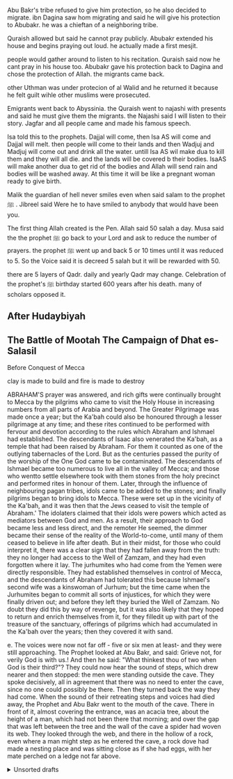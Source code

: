 Abu Bakr's tribe refused to give him protection, so he also decided to migrate. 
 ibn Dagina saw hom migrating and said he will give his protection to Abubakr. he was a chieftan of a neighboring tribe.

Quraish allowed but said he cannot pray publicly. Abubakr extended his house and begins praying out loud. he actually made a first mesjit.

people would gather around to listen to his recitation.
Quraish said now he cant pray in his house too.
Abubakr gave his protection back to Dagina and chose the protection of Allah.
the migrants came back. 

other Uthman was under protecion of al Walid and he returned it because he felt guilt wihle other muslims were prosecuted.

Emigrants went back to Abyssinia. the Quraish went to najashi with presents and said he must give them the migrants. the Najashi said I will listen to their story. Jagfar and all people came and made his famous speech.

Isa told this to the prophets.
Dajjal will come, then Isa AS will come and Dajjal will melt. then people will come to their lands and then Wadjuj and Madjuj will come out and drink all the water. untill Isa AS wil make dua to kill them and they will all die. and the lands will be covered b their bodies. IsaAS will make another dua to get rid of the bodies and Allah will send rain and bodies will be washed away. At this time it will be like a pregnant woman ready to give birth. 


Malik the guardian of hell never smiles even when said salam to the prophet  ﷺ   . Jibreel said Were he to have smiled to anybody that would have been you.

The first thing Allah created is the Pen.
Allah said 50 salah a day. Musa said the the prophet  ﷺ    go back to your Lord and ask to reduce the number of prayers. the prophet  ﷺ    went up and back 5 or 10 times until it was reduced to 5. So the Voice said it is decreed 5 salah but it will be rewarded with 50.

there are 5 layers of Qadr. daily and yearly Qadr may change.
Celebration of the prophet's ﷺ    birthday started 600 years after his death. many of scholars opposed it. 

After Hudaybiyah
----
The Battle of Mootah
The Campaign of Dhat es-Salasil
----
Before Conquest of Mecca

clay is made to build and fire is made to destroy

ABRAHAM'S prayer was answered, and rich gifts were continually
brought to Mecca by the pilgrims who came to visit the Holy House
in increasing numbers from all parts of Arabia and beyond. The
Greater Pilgrimage was made once a year; but the Ka'bah could also be
honoured through a lesser pilgrimage at any time; and these rites continued to be performed with fervour and devotion according to the rules
which Abraham and Ishmael had established. The descendants of Isaac
also venerated the Ka'bah, as a temple that had been raised by Abraham.
For them it counted as one of the outlying tabernacles of the Lord. But as
the centuries passed the purity of the worship of the One God came to be
contaminated. The descendants of Ishmael became too numerous to live
all in the valley of Mecca; and those who wentto settle elsewhere took with
them stones from the holy precinct and performed rites in honour of them.
Later, through the influence of neighbouring pagan tribes, idols came to be
added to the stones; and finally pilgrims began to bring idols to Mecca.
These were set up in the vicinity of the Ka'bah, and it was then that the
Jews ceased to visit the temple of Abraham.'
The idolaters claimed that their idols were powers which acted as
mediators between God and men. As a result, their approach to God
became less and less direct, and the remoter He seemed, the dimmer
became their sense of the reality of the World-to-come, until many of them
ceased to believe in life after death. But in their midst, for those who could
interpret it, there was a clear sign that they had fallen away from the truth:
they no longer had access to the Well of Zamzam, and they had even
forgotten where it lay. The jurhumites who had come from the Yemen
were directly responsible. They had established themselves in control of
Mecca, and the descendants of Abraham had tolerated this because
Ishmael's second wife was a kinswoman of Jurhum; but the time came
when the Jurhumites began to commit all sorts of injustices, for which they
were finally driven out; and before they left they buried the Well of
Zamzam. No doubt they did this by way of revenge, but it was also likely
that they hoped to return and enrich themselves from it, for they filledit up
with part of the treasure of the sanctuary, offerings of pilgrims which had
accumulated in the Ka'bah over the years; then they covered it with sand. 


e. The voices were
now not far off - five or six men at least- and they were still approaching.
The Prophet looked at Abu Bakr, and said: Grieve not, for verily God is
with us.! And then he said: "What thinkest thou of two when God is their
third?"? They could now hear the sound of steps, which drew nearer and
then stopped: the men were standing outside the cave. They spoke
decisively, all in agreement that there was no need to enter the cave, since
no one could possibly be there. Then they turned back the way they had
come.
When the sound of their retreating steps and voices had died away, the
Prophet and Abu Bakr went to the mouth of the cave. There in front of it,
almost covering the entrance, was an acacia tree, about the height of a
man, which had not been there that morning; and over the gap that was left
between the tree and the wall of the cave a spider had woven its web. They
looked through the web, and there in the hollow of a rock, even where a
man might step as he entered the cave, a rock dove had made a nesting
place and was sitting close as if she had eggs, with her mate perched on a
ledge not far above. 

<details>
<summary>Unsorted drafts</summary>
🌱🌴🌊🏜

🚸🏔️

devil is derived from Diabolos the root is from Iblis.
Shatana - the one far away.
Iblis is the leader of the shayateen. anybody who brings you far away from Allah. Shayateen may also be people

Akhnaten and Nefertiti were monoteists

In Mandarin Chinese they have the concept of main God. situation was similar to meccans before Islam.

the Cheroki nation has a strong tradition about monotheism.

Monotheism is not something only from the middle east.

names Mozambique, hawayyi, honolulu, are derived from arabic and found by arabic researchers: https://youtu.be/OkT7sTp_ETk?t=627

https://www.youtube.com/watch?v=NrfWxzjXEyw


### Ribah

How Christianity started to allow usury (ribah) and banks appeared.


 /*
summary {list-style: none}
summary::-webkit-details-marker {display: none; }

details summary::before { 
  color: grey; 
}

<details open>
<summary style="list-style: none;"> # might neee for H1 details

details summary::before { 
  content:"^"; 
  color: green; 
}

details[open] summary::before { 
  content:">"; 
  color: green; 
} */

the mosques will become palaces

just find the hadith that mentions 10 signs

increase of riba ,  noone will be able to escape the dust of it

Muslims will lose Constantinople (Istanbul). 
Then Constantinople will be re-conquerred and then Dajjal will appear. When Dajjal appears, the safest place will be Madinah and Makkah.

women naked and clothed at the same time.

https://www.youtube.com/watch?v=UPg__x1R3Ng

* The prophet Muhammad
* bedouins building towers

subḥānahu wa ta'āla (glorified and exalted be He)

Allah subḥānahu wa ta'āla (glorified and exalted be He) knows best 


Here’s a list of ‘minor signs’ compiled 1,400 years ago (which I took from ibn Kathir’s ‘The Signs of the Day of Judgement’). Now, ask yourself, which of these have yet to surface?

Widespread fornication and adultery – Marriage rates are at their lowest ever.
Widespread acceptance of usury and interest – Just look at world debt and the monetary system today.
The Bedouin Arabs competing in building tall structures – Easy to see. Just look to the Middle East and Dubai.
Alcohol consumption being widespread – I don’t think any of us would deny this!
The children will be filled with rage – We’re reading so much about gang crime and high school killings and the like, and even children who are aggressive towards their own parents.
Loss of Islamic knowledge / the mosques will be grand structures but devoid of knowledge.
An increase in earthquakes – This again is another quite clear sign that has come to pass and is gaining frequency.
Widespread killing and bloodshed – Whether we look at the global situation or closer to home, it’s definitely happening on a huge scale.
Women who are clothed yet naked / Men will look women and women will look like men / Men will lay with men and women will lay with women – The advent of gay marriage would seem to suggest this is definitely here to stay and grow.
Time will move quickly – Time is definitely passing us by far quicker than it used to.
Singing and dancing will become popular / people will dance into the night – Look at MTV and the nightclubbing phenomenon.
Immoral deeds will be committed openly.

<!--
سْمِ اللَّهِ الرَّحْمَنِ الرَّحِيم
<p style="display:block; margin: 5px; font-size: 16px"><b>Table of Contents</b>:</p>
<div class="toc">

[0. Before Creation of Humankind](#0-before-creation-of-humankind) </br>
[1. Adam and Eve](#1-adam-and-eve) </br>
[2. Early Human Era on Earth](#2-early-human-era-on-earth) </br>
[3. Nuh (Noah) and Great Flood ⛴🕊⛰](#3-nuh-noah-and-great-flood-) </br>
[4. Ibrahim (Abraham)](#4-ibrahim--abraham) </br>
[5. Musa (Moses) and Exodus  🇪🇬 ](#5-musa-and-the-exodus) </br>
[6. Jewish Kings and Prophets](#6-jewish-kings-and-prophets) </br>
[7. Isa (Jesus) and Family of Imran](#7-isa-jesus-and-family-of-imran) </br>
[8. Pre-Islamic Arabia 🐫 🌴 🕋](#8-pre-islamic-arabia---) </br>
[9. History of Islam](#9-history-of-islam-) </br>
   [9.1. Prophet Muhammad  ﷺ   ](#91-prophet-muhammad-saw) </br>
   [9.2 The Rashidun (Righteous Khalifs)](#91-prophet-muhammad-saw) </br>
   [9.3 The Islamic Golden Age](#93-the-islamic-golden-age) </br> 
[10. Later History of Islamic Countries](#10-later-history-of-islamic-countries) </br>
[11. Current State of the Islamic World](#11-current-state-of-the-islamic-world) </br>
[12. Signs of Day os Judgement](#122-minor-signs-of-the-day-of-judgement) </br>
[13. Apocalypse (Yawm Al Qiyamah)](#12-yawm-al-qiyamah) </br>
   [12.1 Major Signs of Al Kiyamah](#122-minor-signs-of-the-day-of-judgement) </br>
   [12.2 Minor Signs of The Day of Judgement](#122-minor-signs-of-the-day-of-judgement) </br>
   [12.3 Al Qiyamah (The Hereafter)](#123-al-qiyamah-the-hereafter) </br> 

</div>-->

After several years of googling questions like 'Was Solomon before Moses?' or 'When Soddom and Gomorra happened?' my notes and tables started to grow.

[data-dark-mode] body .page-links li:not(:first-child){border-top:1px dashed #343a40}
stories of the prophets: https://www.alim.org/history/prophet-stories/ 

In the end of times, the shayateen will take forms and tell you fictional stories and you will say "I can see his face but I dont know his name."  sahih bukhari

"By the time they reach age 18, American children will have seen 16,000 simulated murders and 200,000 acts of violence (American Psychiatric Association, 1998)."

The bad thing I noticed about Wikipedia is there are a lot of articles written not by Islamic scholars but by Eastern 

Should I mention that some parts of a section are copied from Wikipedia page written by OatCookies, Cheezhai, Chewings72, Wulverine claws, Emir of Wikipedia, Funnyhat, Super ninja2, "I dream of horses" and 30 other authors? This gives you thoughts like probably "Super ninja" username was already taken and is there Super ninja3.

There are still tonnes of bugs and I quickly realized that my sense of beauty is not enough to fix all CSS issues.

Scripting. Wrote a basic bash script that pushed latest changes in the source, triggers Hugo to generate the website and pushes to production. Yes, testing on production.

Mesopotamia:
    1. Ubaid period (6500-3800bc)
    early village settlements. all population engaged in the production of food.
    Eridu - the settlement name. 
    the increasing food surplus allowed the creation of other professions like merchants, craftsmen, weavers, metallurges. the taxation and redistribution of food supply led to creation of governments. city of Uruq prospered.
    Society hierarchy appeared. The high priest had leading role in a temple, keppers scribes administrators and priests and at the bottom were producers: farmers and fishermen. Cineaform writing appeared. 

There's the whole science that studies the authenticity of Hadith. People study four years at the university to distinguish between authentic and non-authentic hadith.

### David in the Bible

This was after Samson.
The current King Saul declared war on Philistine. David was a shepherd. 
Saul hires David to play him music. Philistines send Goliaf with the army against israelites. David declares that he will beat the giant and kills the giant with one shot of his sling. 
David was successful in the wars and his popularity grows. Saul grows jealous. David flees to Moab and then lives in caves of Ziph. Saul searches him to kill him. .
Saul then ceases to kill David.
philistines kill Saul. David becomes the king 👑 of Israel. David conquers Jerusalem. 

The temple built by jinns 🏛️

Angels Harut and Marut taught magic in Babylon (between 1895BC and 539BC). it is mentioned in the Quran.

Iqrimah ibn Abu Jahl flees. but later he comes to Medina to accept Islam from the hands of the prophet Muhammad ﷺ   .

His Prophetic mission began on the 27th day of the month of Rajab, in the year 610 CE, when he received the first divine revelation. Then the Qur’an was revealed to the Prophet progressively according to the circumstances of the time over a period of 23 years.

There is a narration that Abi-Talib took the prophet  ﷺ    with him and the monk from the monastery told that this boy will be the prophet. This narration is not authentic and that story was most probably invented.
Solitude of shepherd gives opportunity to contemplate on the nature and teaches how to rule. Also, sheep shepherds are the most humble shepherds.

According to the Bible lifespan of people before THe Great Flood was much longer than after the flood.

Consider homosexuality for example. It is prohibited by the major religions of the world. Until the 20th century, it was considered immoral and a punishable offence in the US.

Now it has become so rampant that those who disapprove of it, let alone denounce it, are labeled as “intolerant and narrow-minded.” It is being promoted and celebrated widely to make it popular. Even the cartoons that children watch increasingly include homosexual references.


In Abrahamic religions, the common things are beliveing in the God of Abraham, believe in the concept of prophets and believe in the Judgement Day. 
Other large group of religions is dharmic religions that includes Hinduism and Buddism and Jainism. INstead of Judgement day they believe in reincarnation. they also believe in some sort of judgement: Karma.

Five Books (Genesis, Exodus, Leviticus, Numbers, Deuteronomy)

### Other incidents

The sayings of Muhammad (hadith), Islamic literature and Quranic exegesis also narrate some incidents of the life of Musa. One story goes that he is bathing apart from the other Israelites who all bathe together. This leads the Bani Israels to say that Musa does so due to a scrotal hernia. One day, when Musa is bathing in seclusion, he puts his clothes on a stone, and the stone flees with his clothes. Musa rushes after the stone, and when the Bani Israels see him, they say, 'By Allah, Musa has got no defect in his body". Musa then beats the stone with his clothes, and Abu Huraira 🐈 states, "By Allah! There are still six or seven marks present on the stone from that excessive beating". In a hadith, Muhammad states that the stone still has three to five marks due to Musa hitting it.

atheism is very recent phenomena.
the first person to proclaim himself an atheist was Nitzsche whos gone mad in his last years.1844 – 1900


Jewish Calendar and Orthodox Chiristians believe that people have been around the Earth for around 6 thousand years. It is not the islamic view.

There are some cave paintings that are 30thousand years old. These were not Neanthertals these were Homo-Sapiens.

So we have no problem assuming that the gyneology between Adam And Ismail tool 10-20 thousand years. The prophet ﷺ    said that the time between now and the Day of Judgement is like his two fingers. And now it is 1443 year after Hijrah. So it gives possibility to extend the humanity timeline as long as science findings. We don't have a set timeframe.

After death of prophet Muhammad's ﷺ   son, Allah sent the sura Kawsar.

    Verily, we have blessed You with Al Kauthar (a river in Paradise). So,offer prayer and sacrifice to your Lord. Indeed, your enemy is the one cut off.

> Narrated Anas bin Malik: One day the Messenger of Allah (may peace be upon him) was sitting amongst us that he dozed off. He then raised his head smilingly. We said: What makes you smile. Messenger of Allah? He said: A Sura has just been revealed to me, and then recited: In the name of Allah, the Compassionate, the Merciful. Verily We have given thee Kauthar (fount of abundance). Therefore, turn to thy Lord for prayer and offer sacrifice, and surely thy enemy is cut off (from the good). Then he (the Prophet) said: Do you know what Kauthar is? We said: Allah and His Messenger know best. The Prophet (may peace be upon him) said: It (Kauthar) is a canal which my Lord, the Exalted and Glorious has promised me, and there is an abundance of good in it. It is a cistern and my people would come to it on the Day of Resurrection, and tumblers there would be equal to the number of stars. A servant would be turned away from (among the people gathered there). Upon this I would say: My Lord, he is one of my people, and He (the Lord) would say: You do not know that he innovated new things (in Islam) after you. Ibn Hujr made this addition in the hadith:" He (the Prophet) was sitting amongst us in the mosque, and He (Allah) said: (You don't know) what he innovated after you"

Abdallah ibn Zubayr separated and made his own khaliphate. he rebuilt te Kaaba and followed the hadith.
He was crucified in front of the Kaaba and that man destroyed it and rebuilt it.

5 stages of da'wa:

1. Private da'wa (3 years).
2. Open preaching with the tongue without military confrontation (10 years) last 6 were very difficult.
3. Open da'wa with the tongue with physical fight only with one party (only Quraish).
4. Open da'wa to all with 'izza. attack only if you need to defence (from treaty of Hudaybia until the conquest of Mecca)
5. Open da'wa along with physical confrontation against anyone who opposes islam.

</details>


PARAMS.TOML

# Edit Page
docsRepo = "https://github.com/fanil-z/islam-wiki"
docsRepoBranch = "master"
editPage = true


# Alert
alert = false
alertDismissable = true
# alertText = "Introducing the Doks child theme, several DX + UX updates, and more! <a class=\"alert-link stretched-link\" href=\"https://getdoks.org/blog/doks-v0.2/\" target=\"_blank\" rel=\"noopener\">Check out Doks v0.2</a>"
alertText = "Introducing the Doks child theme, several DX + UX updates, and more! <a class=\"alert-link stretched-link\" href=\"https://getdoks.org/blog/doks-v0.2/\">Check out Doks v0.2</a>"


# Footer
footer = " <a href=\"mailto:someone@islam-wiki@proton.me">Send Feedback</a>"

# Footer
footer = "Powered by <a href=\"https://www.render.com/\">Render</a>, <a href=\"https://gohugo.io/\">Hugo</a>, and <a href=\"https://getdoks.org/\">Doks</a>"


<a href=\"mailto:islam-wiki@proton.me/\">Send Feedback</a>

## Twitter Cards
twitterSite = "@getdoks"
twitterCreator = "@henkverlinde"

## JSON-LD
# schemaType = "Person"
schemaType = "Organization"
schemaName = "Doks"
schemaAuthor = "Henk Verlinde"
schemaAuthorTwitter = ""
schemaAuthorLinkedIn = ""
schemaAuthorGitHub = ""
schemaLocale = "en-US"
schemaLogo = "logo-doks.png"
schemaLogoWidth = 512
schemaLogoHeight = 512
schemaImage = "doks.png"
schemaImageWidth = 1280
schemaImageHeight = 640
schemaTwitter = ""
schemaLinkedIn = ""
schemaGitHub = ""
schemaSection = "blog"

## Open Graph
images = ["doks.png"]
ogLocale = "en_US"
domainTLD = "doks.netlify.app"
titleHome = "Islam-Wiki"


menus.toml

[[social]]
  name = "GitHub"
  pre = "<svg xmlns=\"http://www.w3.org/2000/svg\" width=\"20\" height=\"20\" viewBox=\"0 0 24 24\" fill=\"none\" stroke=\"currentColor\" stroke-width=\"2\" stroke-linecap=\"round\" stroke-linejoin=\"round\" class=\"feather feather-github\"><path d=\"M9 19c-5 1.5-5-2.5-7-3m14 6v-3.87a3.37 3.37 0 0 0-.94-2.61c3.14-.35 6.44-1.54 6.44-7A5.44 5.44 0 0 0 20 4.77 5.07 5.07 0 0 0 19.91 1S18.73.65 16 2.48a13.38 13.38 0 0 0-7 0C6.27.65 5.09 1 5.09 1A5.07 5.07 0 0 0 5 4.77a5.44 5.44 0 0 0-1.5 3.78c0 5.42 3.3 6.61 6.44 7A3.37 3.37 0 0 0 9 18.13V22\"></path></svg>"
  url = "https://github.com/fanil-z/bismillah/tree/master/islam-wiki"
  post = "v0.1.0"
  weight = 10



  index.html

  <div class="row justify-content-center text-center">
      <div class="col-lg-5">
        <h2 class="h4">Full text search</h2>
        <p>Search your Doks site with FlexSearch. Easily customize index settings and search options to your liking.</p>
      </div>
      <div class="col-lg-5">
        <h2 class="h4">Page layouts</h2>
        <p>Build pages with a landing page, blog, or documentation layout. Add custom sections and components to suit your needs.</p>
      </div>
      <div class="col-lg-5">
        <h2 class="h4">Dark mode</h2>
        <p>Switch to a low-light UI with the click of a button. Change colors with variables to match your branding.</p>
      </div>
    </div>


    <img title="subḥānahu wa ta'āla (glorified and exalted be He)" alt="subḥānahu wa ta'āla (glorified and exalted be He)" class="islamic_graphic" src="//cdn-61dc8321c1ac18f874f6c789.closte.com/wp-content/plugins/islamic-graphics/img/black/png/swt.png" width="25px" height="25px" srcset="https://productivemuslim.com/wp-content/plugins/islamic-graphics/img/black/svg/swt.svg">


<!--![image](./img/early_islamic_expansion.png)

{{ $asset := resources.Get "early_islamic_expansion.png" }}
{{ $img := $asset.Fit "600x400" }}
<figure class="image is-3by2">
  <img alt="Yellow Duck" src="{{ $img.RelPermalink }}" />
</figure>-->


Quran says that the veil will be removed and people will be able to see the unseen.
sky will be opened.


/*
input[type="checkbox"]{
   display:none;
 }
 label{
   top:12px;
   right:20px;
   border:2px solid gray;
   border-radius:20px;
   padding:0.5px;
   padding-left:12px;
   padding-right:4px;
   cursor:pointer;
   margin-left:6px;
   height:30px;
 }
 .content{
   box-sizing:border-box;
   transition:.2s;
 }
 .fa-sun{
   color:orange;
   font-size:18x;
   text-shadow:0px 0px 12px orange;
   transform:translateX(18px) !important;
   transition:.3s;
 }
 .fa-moon{
   color:white;
   font-size:16px;
   margin-top:2px;
   text-shadow:0px 0px 12px white;
   transform:translateX(-3px) !important;
   opacity:0;
   transition:.3s;
 }

 #mode:checked ~ label > .fa-sun{
   opacity:0;
   transform:translateX(-3px) !important;
 }
 
 #mode:checked ~ label > .fa-moon{
   opacity:1;
   transform:translateX(-25px) !important;
 }
 */

 /*
.docs-content {
    margin-left: 5rem;
  }*/



This video will give you a clear explanation of Death in Islam and what would happen. I love this series provided by Sheikh Bilal Asad. (Start at 19:50)


(If anyone were to be saved from the squeezing of the grave, Sa’d bin Mu‘adh would have been saved from it.) [Imâm-i Ahmad]

In order to get some Hugo and CSS practice,
but in the order that was defined by the prophet Muhammad ﷺ  . That is why the main idea was to gather and currate stories of all prophets mentioned in the Quran and sahih hadith in one place and sort them according to a historical timeline.

I started wrapping up my notes about Islam into a static website and after one year of spending 20-30 minutes daily, the MD editor showed it would take 12 hours to read the whole thing.


To build the website, I used a static HTML generator -- Hugo. It is open-source, flexible; it has a large number of themes including themes for user manuals and API references. Hugo can be a good candidate if you use Markdown and want to implement the docs-as-code concept in your documentation department.

I will try to make a separate post about how the stack behind the website works inshaallah. Shortly, the overall stack looks like this:

1. Hugo: a static web-site generator that builds a static HTML/CSS/JS website using MD files as a source. It is open-source, flexible; it has a large number of themes including themes for user manuals and API references. Hugo can be a good candidate if you use Markdown and want to implement the docs-as-code concept in your documentation department.
  - Hyas: I used the Hyas theme to have a good-looking bootstrap layout.
    - Hyas depends on Node.js and a swarm of npm packages. On Windows, you will also need Chocolatey to configure it.
    - Doks theme. I had to add and tune some JS/CSS elements to adjust the website to my purposes. Doks is a bit too advanced for a beginner like me so I still has plenty of bugs to fix. There are standard Hugo themes that can be configured in 5 min.
2. Render: I am hosting the website on Render. Up to 100GB bandwisth a month is free. And 400 total build hours per month for free services and static sites. I also tried Netlify, basically the same functionality.
3. A pipeline on Render automatically fetches the latest commit in my git repo, installs all required npm packages, builds the website and pushes it to production. You can configure a test server on Render but I just test on my local machine.

the core structure of this guide is based on narrations of the Quran. Tafsir and verses are copied from various open sources.
> 
> Other sources of this guide include: authentic hadiths, some non-authentic hadith, the Bible (Old Testament), some opinions of great islamic scholars of the past, a book by Karen Armstrong "Islam: A Short History", a book "Muhammad, His Biography Based on Earliest Sources". Some parts are derived from youtube lectures of sheikhs of our time (mostly Yasir Qadhi and Omar Suleiman) without providing the original source. I tried to stick to aforementioned sources. Mostly it is copy-paste, I have gathered the information, currated it, combined together and did some editing.


